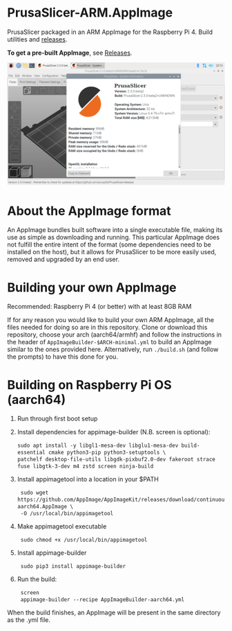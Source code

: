 # PrusaSlicer-ARM.AppImage

PrusaSlicer packaged in an ARM AppImage for the Raspberry Pi 4. Build utilities and [releases](https://github.com/davidk/PrusaSlicer-ARM.AppImage/releases).

**To get a pre-built AppImage**, see [Releases](https://github.com/davidk/PrusaSlicer-ARM.AppImage/releases).

![Screenshot showing PrusaSlicer running on a Pi with system details](prusaslicer-on-pi.png)

# About the AppImage format

An AppImage bundles built software into a single executable file, making its use as simple as downloading and running. This particular AppImage does
not fulfill the entire intent of the format (some dependencies need to be installed on the host), but it allows for PrusaSlicer to be more easily 
used, removed and upgraded by an end user.

# Building your own AppImage

Recommended: Raspberry Pi 4 (or better) with at least 8GB RAM

If for any reason you would like to build your own ARM AppImage, all the files needed for doing so are in this repository. Clone or download this repository, choose your arch (aarch64/armhf) and follow the instructions in the header of `AppImageBuilder-$ARCH-minimal.yml` to build an AppImage similar to the ones provided here. Alternatively, run `./build.sh` (and follow the prompts) to have this done for you.

# Building on Raspberry Pi OS (aarch64)

1. Run through first boot setup

2. Install dependencies for appimage-builder (N.B. screen is optional):

       sudo apt install -y libgl1-mesa-dev libglu1-mesa-dev build-essential cmake python3-pip python3-setuptools \
       patchelf desktop-file-utils libgdk-pixbuf2.0-dev fakeroot strace fuse libgtk-3-dev m4 zstd screen ninja-build

3. Install appimagetool into a location in your $PATH

        sudo wget https://github.com/AppImage/AppImageKit/releases/download/continuous/appimagetool-aarch64.AppImage \
        -O /usr/local/bin/appimagetool

4. Make appimagetool executable

        sudo chmod +x /usr/local/bin/appimagetool

5. Install appimage-builder

        sudo pip3 install appimage-builder

6. Run the build:

        screen
        appimage-builder --recipe AppImageBuilder-aarch64.yml

When the build finishes, an AppImage will be present in the same directory as the .yml file.
